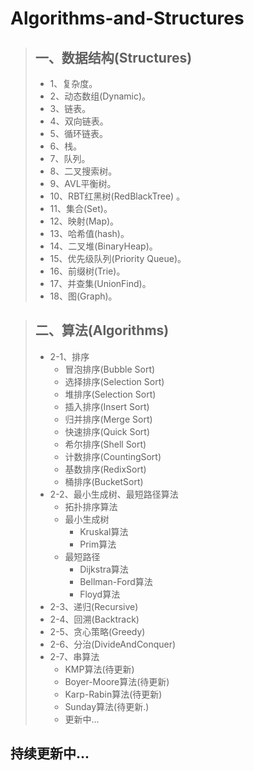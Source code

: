 # Algorithms-and-Structures

> ## 一、数据结构(Structures)   
> * 1、复杂度。
> * 2、动态数组(Dynamic)。
> * 3、链表。
> * 4、双向链表。
> * 5、循环链表。
> * 6、栈。
> * 7、队列。
> * 8、二叉搜索树。
> * 9、AVL平衡树。
> * 10、RBT红黑树(RedBlackTree) 。
> * 11、集合(Set)。
> * 12、映射(Map)。
> * 13、哈希值(hash)。
> * 14、二叉堆(BinaryHeap)。
> * 15、优先级队列(Priority Queue)。
> * 16、前缀树(Trie)。
> * 17、并查集(UnionFind)。
> * 18、图(Graph)。

> ## 二、算法(Algorithms)
> * 2-1、排序
>    * 冒泡排序(Bubble Sort)
>    * 选择排序(Selection Sort)
>    * 堆排序(Selection Sort)
>    * 插入排序(Insert Sort)
>    * 归并排序(Merge Sort)
>    * 快速排序(Quick Sort)
>    * 希尔排序(Shell Sort)
>    * 计数排序(CountingSort)
>    * 基数排序(RedixSort)
>    * 桶排序(BucketSort)
> * 2-2、最小生成树、最短路径算法
>    * 拓扑排序算法
>    * 最小生成树
>      * Kruskal算法
>      * Prim算法
>    * 最短路径
>      * Dijkstra算法
>      * Bellman-Ford算法
>      * Floyd算法
> * 2-3、递归(Recursive)
> * 2-4、回溯(Backtrack)
> * 2-5、贪心策略(Greedy)
> * 2-6、分治(DivideAndConquer)
> * 2-7、串算法
>    * KMP算法(待更新)
>    * Boyer-Moore算法(待更新)
>    * Karp-Rabin算法(待更新)
>    * Sunday算法(待更新.)
>    * 更新中...

 持续更新中...
 ----------
    

